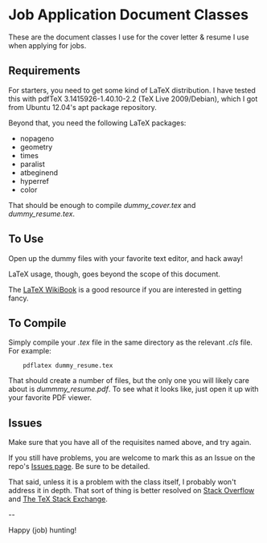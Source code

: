 Job Application Document Classes
================================

These are the document classes I use for the cover letter & resume I use when applying for jobs.

Requirements
------------

For starters, you need to get some kind of LaTeX distribution. I have tested this with pdfTeX 3.1415926-1.40.10-2.2 (TeX Live 2009/Debian), which I got from Ubuntu 12.04's apt package repository.

Beyond that, you need the following LaTeX packages:
*	nopageno
*	geometry
*	times
*	paralist
*	atbeginend
*	hyperref
*	color

That should be enough to compile *dummy_cover.tex* and *dummy_resume.tex*.

To Use
------

Open up the dummy files with your favorite text editor, and hack away!

LaTeX usage, though, goes beyond the scope of this document.

The [LaTeX WikiBook](https://en.wikibooks.org/wiki/LaTeX) is a good resource if you are interested in getting fancy.

To Compile
----------

Simply compile your *.tex* file in the same directory as the relevant *.cls* file. For example:

		pdflatex dummy_resume.tex

That should create a number of files, but the only one you will likely care about is *dummmy_resume.pdf*. To see what it looks like, just open it up with your favorite PDF viewer.

Issues
------

Make sure that you have all of the requisites named above, and try again.

If you still have problems, you are welcome to mark this as an Issue on the repo's [Issues page](https://github.com/DeadDork/resume_document_class/issues). Be sure to be detailed.

That said, unless it is a problem with the class itself, I probably won't address it in depth. That sort of thing is better resolved on [Stack Overflow](http://stackoverflow.com/) and [The TeX Stack Exchange](http://tex.stackexchange.com).

--

Happy (job) hunting!
